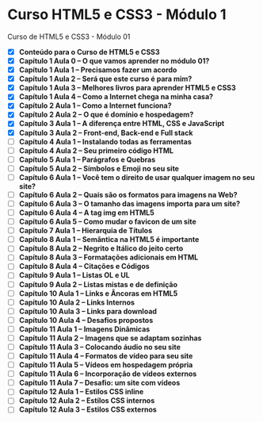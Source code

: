 # Curso HTML5 e CSS3 - Módulo 1
 Curso de HTML5 e CSS3 - Módulo 01

- [x] **Conteúdo para o Curso de HTML5 e CSS3**
- [x] **Capítulo 1 Aula 0 – O que vamos aprender no módulo 01?**
- [x] **Capítulo 1 Aula 1 – Precisamos fazer um acordo**
- [x] **Capítulo 1 Aula 2 – Será que este curso é para mim?**
- [x] **Capítulo 1 Aula 3 – Melhores livros para aprender HTML5 e CSS3**
- [x] **Capítulo 1 Aula 4 – Como a Internet chega na minha casa?**
- [x] **Capítulo 2 Aula 1 – Como a Internet funciona?**
- [x] **Capítulo 2 Aula 2 – O que é domínio e hospedagem?**
- [x] **Capítulo 3 Aula 1 – A diferença entre HTML, CSS e JavaScript**
- [x] **Capítulo 3 Aula 2 – Front-end, Back-end e Full stack**
- [ ] **Capítulo 4 Aula 1 – Instalando todas as ferramentas**
- [ ] **Capítulo 4 Aula 2 – Seu primeiro código HTML**
- [ ] **Capítulo 5 Aula 1 – Parágrafos e Quebras**
- [ ] **Capítulo 5 Aula 2 – Símbolos e Emoji no seu site**
- [ ] **Capítulo 6 Aula 1 – Você tem o direito de usar qualquer imagem no seu site?**
- [ ] **Capítulo 6 Aula 2 – Quais são os formatos para imagens na Web?**
- [ ] **Capítulo 6 Aula 3 – O tamanho das imagens importa para um site?**
- [ ] **Capítulo 6 Aula 4 – A tag img em HTML5**
- [ ] **Capítulo 6 Aula 5 – Como mudar o favicon de um site**
- [ ] **Capítulo 7 Aula 1 – Hierarquia de Títulos**
- [ ] **Capítulo 8 Aula 1 – Semântica na HTML5 é importante**
- [ ] **Capítulo 8 Aula 2 – Negrito e Itálico do jeito certo**
- [ ] **Capítulo 8 Aula 3 – Formatações adicionais em HTML**
- [ ] **Capítulo 8 Aula 4 – Citações e Códigos**
- [ ] **Capítulo 9 Aula 1 – Listas OL e UL**
- [ ] **Capítulo 9 Aula 2 – Listas mistas e de definição**
- [ ] **Capítulo 10 Aula 1 – Links e Âncoras em HTML5**
- [ ] **Capítulo 10 Aula 2 – Links Internos**
- [ ] **Capítulo 10 Aula 3 – Links para download**
- [ ] **Capítulo 10 Aula 4 – Desafios propostos**
- [ ] **Capítulo 11 Aula 1 – Imagens Dinâmicas**
- [ ] **Capítulo 11 Aula 2 – Imagens que se adaptam sozinhas**
- [ ] **Capítulo 11 Aula 3 – Colocando áudio no seu site**
- [ ] **Capítulo 11 Aula 4 – Formatos de vídeo para seu site**
- [ ] **Capítulo 11 Aula 5 – Vídeos em hospedagem própria**
- [ ] **Capítulo 11 Aula 6 – Incorporação de vídeos externos**
- [ ] **Capítulo 11 Aula 7 – Desafio: um site com vídeos**
- [ ] **Capítulo 12 Aula 1 – Estilos CSS inline**
- [ ] **Capítulo 12 Aula 2 – Estilos CSS internos**
- [ ] **Capítulo 12 Aula 3 – Estilos CSS externos**